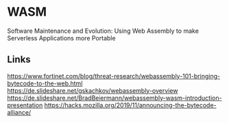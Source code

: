 # WASM
Software Maintenance and Evolution: Using Web Assembly to make Serverless Applications more Portable
## Links
https://www.fortinet.com/blog/threat-research/webassembly-101-bringing-bytecode-to-the-web.html  
https://de.slideshare.net/gskachkov/webassembly-overview  
https://de.slideshare.net/BradBeiermann/webassembly-wasm-introduction-presentation
https://hacks.mozilla.org/2019/11/announcing-the-bytecode-alliance/
